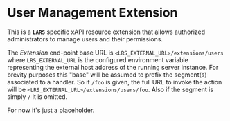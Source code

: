 # User Management Extension

This is a **`LARS`** specific xAPI resource extension that allows authorized administrators to manage users and their permissions.

The _Extension_ end-point base URL is `<LRS_EXTERNAL_URL>/extensions/users` where `LRS_EXTERNAL_URL` is the configured environment variable representing the external host address of the running server instance. For brevity purposes this "base" will be assumed to prefix the segment(s) associated to a handler. So if `/foo` is given, the full URL to invoke the action will be `<LRS_EXTERNAL_URL>/extensions/users/foo`. Also if the segment is simply `/` it is omitted.

For now it's just a placeholder.
